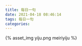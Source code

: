 ```yaml
---
title: 每日一句
date: 2021-04-18 08:46:14
tags: 每日一句
categories:
---
```

{% asset_img yiju.png meiriyiju %}

